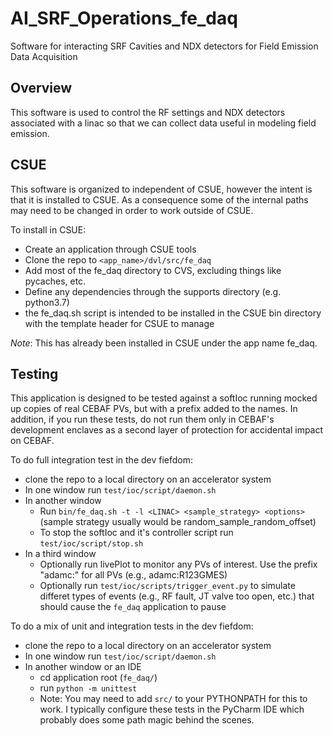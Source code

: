 # AI_SRF_Operations_fe_daq
Software for interacting SRF Cavities and NDX detectors for Field Emission Data Acquisition

## Overview
This software is used to control the RF settings and NDX detectors associated with a linac so that we can collect data useful in modeling field emission.

## CSUE
This software is organized to independent of CSUE, however the intent is that it is installed to CSUE.  As a consequence some of the internal paths may need to be changed in order to work outside of CSUE.

To install in CSUE:
- Create an application through CSUE tools
- Clone the repo to `<app_name>/dvl/src/fe_daq`
- Add most of the fe_daq directory to CVS, excluding things like pycaches, etc.
- Define any dependencies through the supports directory (e.g. python3.7)
- the fe_daq.sh script is intended to be installed in the CSUE bin directory with the template header for CSUE to manage

*Note*: This has already been installed in CSUE under the app name fe_daq.

## Testing
This application is designed to be tested against a softIoc running mocked up copies of real CEBAF PVs, but with a prefix added to the names.  In addition, if you run these tests, do not run them only in CEBAF's development enclaves as a second layer of protection for accidental impact on CEBAF.

To do full integration test in the dev fiefdom:
- clone the repo to a local directory on an accelerator system
- In one window run `test/ioc/script/daemon.sh`
- In another window
  - Run `bin/fe_daq.sh -t -l <LINAC> <sample_strategy> <options>`  (sample strategy usually would be random_sample_random_offset)
  - To stop the softIoc and it's controller script run `test/ioc/script/stop.sh`
- In a third window
  - Optionally run livePlot to monitor any PVs of interest.  Use the prefix "adamc:" for all PVs (e.g., adamc:R123GMES)
  - Optionally run `test/ioc/scripts/trigger_event.py` to simulate differet types of events (e.g., RF fault, JT valve too open, etc.) that should cause the `fe_daq` application to pause

To do a mix of unit and integration tests in the dev fiefdom:
- clone the repo to a local directory on an accelerator system
- In one window run `test/ioc/script/daemon.sh`
- In another window or an IDE
  - cd application root (`fe_daq/`)
  - run `python -m unittest`
  - Note: You may need to add `src/` to your PYTHONPATH for this to work.  I typically configure these tests in the PyCharm IDE which probably does some path magic behind the scenes.
